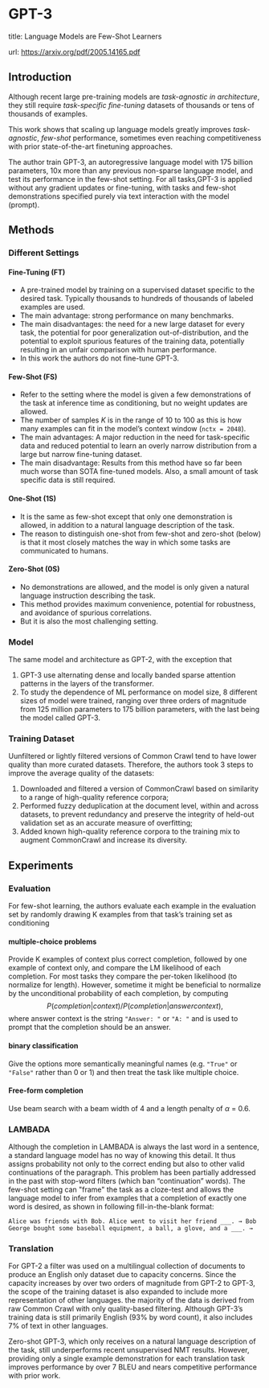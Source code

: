 # GPT-3

title: Language Models are Few-Shot Learners

url: <https://arxiv.org/pdf/2005.14165.pdf>

## Introduction

Although recent large pre-training models are *task-agnostic in architecture*, they still require *task-specific fine-tuning* datasets of thousands or tens of thousands of examples.

This work shows that scaling up language models greatly improves *task-agnostic*, *few-shot* performance, sometimes even reaching competitiveness with prior state-of-the-art finetuning approaches.

The author train GPT-3, an autoregressive language model with 175 billion parameters, 10x more than any previous non-sparse language model, and test its performance in the few-shot setting. For all tasks,GPT-3 is applied without any gradient updates or fine-tuning, with tasks and few-shot demonstrations specified purely via text interaction with the model (prompt).

## Methods

### Different Settings

#### Fine-Tuning (FT)

- A pre-trained model by training on a supervised dataset specific to the desired task. Typically thousands to hundreds of thousands of labeled examples are used.
- The main advantage: strong performance on many benchmarks.
- The main disadvantages: the need for a new large dataset for every task, the potential for poor generalization out-of-distribution, and the potential to exploit spurious features of the training data, potentially resulting in an unfair comparison with human performance.
- In this work the authors do not fine-tune GPT-3.

#### Few-Shot (FS)

- Refer to the setting where the model is given a few demonstrations of the task at inference time as conditioning, but no weight updates are allowed.
- The number of samples $K$ is in the range of 10 to 100 as this is how many examples can fit in the model’s context window (`nctx = 2048`).
- The main advantages: A major reduction in the need for task-specific data and reduced potential to learn an overly narrow distribution from a large but narrow fine-tuning dataset.
- The main disadvantage: Results from this method have so far been much worse than SOTA fine-tuned models. Also, a small amount of task specific data is still required.

#### One-Shot (1S)

- It is the same as few-shot except that only one demonstration is allowed, in addition to a natural
language description of the task.
- The reason to distinguish one-shot from few-shot and zero-shot (below) is that it most closely matches the way in which some tasks are communicated to humans.

#### Zero-Shot (0S)

- No demonstrations are allowed, and the model is only given a natural language instruction describing the task.
- This method provides maximum convenience, potential for robustness, and avoidance of spurious correlations.
- But it is also the most challenging setting.

### Model

The same model and architecture as GPT-2, with the exception that

1. GPT-3 use alternating dense and locally banded sparse attention patterns in the layers of the transformer.
2. To study the dependence of ML performance on model size, 8 different sizes of model were trained, ranging over three orders of magnitude from 125 million parameters to 175 billion parameters, with the last being the model called GPT-3.

### Training Dataset

Uunfiltered or lightly filtered versions of Common Crawl tend to have lower quality than more curated datasets. Therefore, the authors took 3 steps to improve the average quality of the datasets:

1. Downloaded and filtered a version of CommonCrawl based on similarity to a range of high-quality reference corpora;
2. Performed fuzzy deduplication at the document level, within and across datasets, to prevent redundancy and preserve the integrity of held-out validation set as an accurate measure of overfitting;
3. Added known high-quality reference corpora to the training mix to augment CommonCrawl and increase its diversity.

## Experiments

### Evaluation

For few-shot learning, the authors evaluate each example in the evaluation set by randomly drawing K examples from that task’s training set as conditioning

#### multiple-choice problems

Provide K examples of context plus correct completion, followed by one example of context only, and compare the LM likelihood of each completion. For most tasks they compare the per-token likelihood (to normalize for length). However, sometime it might be beneficial to normalize by the unconditional probability of each completion, by computing $$P(completion|context)/P(completion|answercontext),$$ where answer context is the string `"Answer: "` or `"A: "` and is used to prompt that the completion should be an answer.

#### binary classification

Give the options more semantically meaningful names (e.g. `"True"` or `"False"` rather than 0 or 1) and then treat the task like multiple choice.

#### Free-form completion

Use beam search with a beam width of 4 and a length penalty of $\alpha$ = 0.6.

### LAMBADA

Although the completion in LAMBADA is always the last word in a sentence, a standard language model has no way of knowing this detail. It thus assigns probability not only to the correct ending but also to other valid continuations of the paragraph. This problem has been partially addressed in the past with stop-word filters (which ban “continuation” words). The few-shot setting can "frame" the task as a cloze-test and allows the language model to infer from examples that a completion of exactly one word is desired, as shown in following fill-in-the-blank format:

```
Alice was friends with Bob. Alice went to visit her friend ___. → Bob
George bought some baseball equipment, a ball, a glove, and a ___. →
```

### Translation

For GPT-2 a filter was used on a multilingual collection of documents to produce an English only dataset due to capacity concerns. Since the capacity increases by over two orders of magnitude from GPT-2 to GPT-3, the scope of the training dataset is also expanded to include more representation of other languages. the majority of the data is derived from raw Common Crawl with only quality-based filtering. Although GPT-3’s training data is still primarily English (93% by word count), it also includes 7% of text in other languages.

Zero-shot GPT-3, which only receives on a natural language description of the task, still underperforms recent unsupervised NMT results. However, providing only a single example demonstration for each translation task improves performance by over 7 BLEU and nears competitive performance with prior work.
